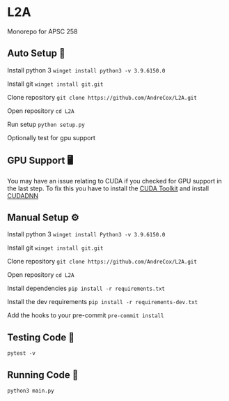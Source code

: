 # L2A

Monorepo for APSC 258

## Auto Setup 🤖

Install python 3
`winget install python3 -v 3.9.6150.0`

Install git
`winget install git.git`

Clone repository
`git clone https://github.com/AndreCox/L2A.git`

Open repository
`cd L2A`

Run setup
`python setup.py`

Optionally test for gpu support

## GPU Support 🖥️

You may have an issue relating to CUDA if you checked for GPU support in the last step.
To fix this you have to install the [CUDA Toolkit](https://developer.nvidia.com/cuda-downloads?target_os=windows&target_arch=x86_64&target_version=11&target_type=exe_network)
and install [CUDADNN](https://developer.nvidia.com/rdp/cudnn-download)

## Manual Setup ⚙️

Install python 3
`winget install Python3 -v 3.9.6150.0`

Install git
`winget install git.git`

Clone repository
`git clone https://github.com/AndreCox/L2A.git`

Open repository
`cd L2A`

Install dependencies
`pip install -r requirements.txt`

Install the dev requirements
`pip install -r requirements-dev.txt`

Add the hooks to your pre-commit
`pre-commit install`

## Testing Code 🧪

`pytest -v`

## Running Code 🚀

`python3 main.py`
